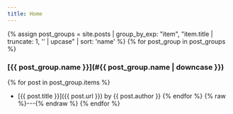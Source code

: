 ```yaml
---
title: Home
---
```


{% assign post_groups = site.posts | group_by_exp: "item", "item.title | truncate: 1, '' | upcase" | sort: 'name' %}
{% for post_group in post_groups %}
### [{{ post_group.name }}](#{{ post_group.name | downcase }})
{% for post in post_group.items %}
- [{{ post.title }}]({{ post.url }}) by {{ post.author }}
{% endfor %}
{% raw %}---{% endraw %}
{% endfor %}
